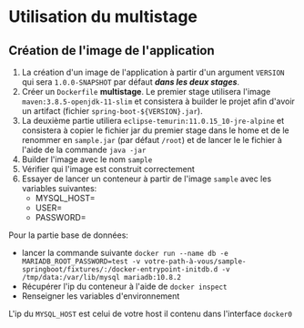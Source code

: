 # Utilisation du multistage
## Création de l'image de l'application
  
  1. La création d'un image de l'application à partir d'un argument ```VERSION``` qui sera ```1.0.0-SNAPSHOT``` par défaut ***dans les deux stages***.
  2. Créer un ```Dockerfile``` **multistage**. Le premier stage utilisera l'image ```maven:3.8.5-openjdk-11-slim``` et consistera à builder le projet afin d'avoir un artifact (fichier ```spring-boot-${VERSION}.jar```).
  3. La deuxième partie utiliera ```eclipse-temurin:11.0.15_10-jre-alpine``` et consistera à copier le fichier jar du premier stage dans le home et de le renommer en ```sample.jar``` (par défaut ```/root```) et de lancer le le fichier à l'aide de la commande ```java -jar```
  4. Builder l'image avec le nom ```sample```
  5. Vérifier qui l'image est construit correctement
  6. Essayer de lancer un conteneur à partir de l'image ```sample``` avec les variables suivantes:
       * MYSQL_HOST=
       * USER=
       * PASSWORD=

Pour la partie base de données:
 * lancer la commande suivante ```docker run --name db -e MARIADB_ROOT_PASSWORD=test -v votre-path-à-vous/sample-springboot/fixtures/:/docker-entrypoint-initdb.d -v /tmp/data:/var/lib/mysql mariadb:10.8.2```
 * Récupérer l'ip du conteneur à l'aide de ```docker inspect```
 * Renseigner les variables d'environnement

L'ip du ```MYSQL_HOST``` est celui de votre host il contenu dans l'interface ```docker0```